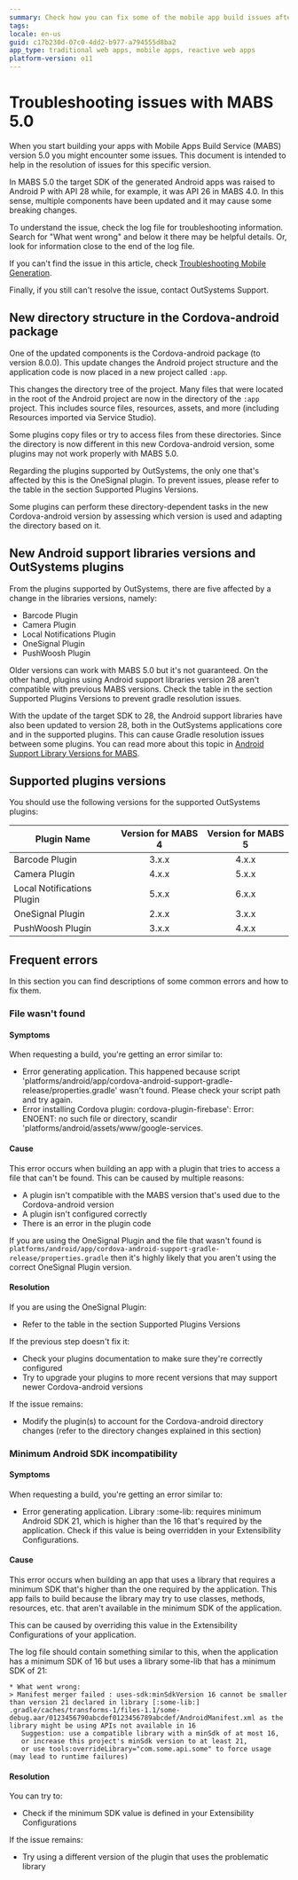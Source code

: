 ```yaml
---
summary: Check how you can fix some of the mobile app build issues after upgrading to MABS 5.0.
tags:
locale: en-us
guid: c17b230d-07c0-4dd2-b977-a794555d8ba2
app_type: traditional web apps, mobile apps, reactive web apps
platform-version: o11
---
```


# Troubleshooting issues with MABS 5.0

When you start building your apps with Mobile Apps Build Service (MABS) version 5.0 you might encounter some issues. This document is intended to help in the resolution of issues for this specific version.

In MABS 5.0 the target SDK of the generated Android apps was raised to Android P with API 28 while, for example, it was API 26 in MABS 4.0. In this sense, multiple components have been updated and it may cause some breaking changes.

To understand the issue, check the log file for troubleshooting information. Search for "What went wrong" and below it there may be helpful details. Or, look for information close to the end of the log file.

If you can't find the issue in this article, check [Troubleshooting Mobile Generation](troubleshoot-mobile-apps-generation.md).

Finally, if you still can't resolve the issue, contact OutSystems Support.

## New directory structure in the Cordova-android package

One of the updated components is the Cordova-android package (to version 8.0.0). This update changes the Android project structure and the application code is now placed in a new project called `:app`.

This changes the directory tree of the project. Many files that were located in the root of the Android project are now in the directory of the `:app` project. This includes source files, resources, assets, and more (including Resources imported via Service Studio).

Some plugins copy files or try to access files from these directories. Since the directory is now different in this new Cordova-android version, some plugins may not work properly with MABS 5.0.

Regarding the plugins supported by OutSystems, the only one that's affected by this is the OneSignal plugin. To prevent issues, please refer to the table in the section Supported Plugins Versions.

Some plugins can perform these directory-dependent tasks in the new Cordova-android version by assessing which version is used and adapting the directory based on it.

## New Android support libraries versions and OutSystems plugins

From the plugins supported by OutSystems, there are five affected by a change in the libraries versions, namely:

- Barcode Plugin
- Camera Plugin
- Local Notifications Plugin
- OneSignal Plugin
- PushWoosh Plugin

Older versions can work with MABS 5.0 but it's not guaranteed. On the other hand, plugins using Android support libraries version 28 aren't compatible with previous MABS versions. Check the table in the section Supported Plugins Versions to prevent gradle resolution issues.

With the update of the target SDK to 28, the Android support libraries have also been updated to version 28, both in the OutSystems applications core and in the supported plugins. This can cause Gradle resolution issues between some plugins. You can read more about this topic in [Android Support Library Versions for MABS](https://success.outsystems.com/Documentation/11/Delivering_Mobile_Apps/Mobile_Apps_Build_Service/Android_Support_Library_Versions_for_MABS).

## Supported plugins versions

You should use the following versions for the supported OutSystems plugins:

| Plugin Name                | Version for MABS 4 | Version for MABS 5 |
| -------------------------- | :----------------: | :----------------: |
| Barcode Plugin             | 3.x.x              | 4.x.x              |
| Camera Plugin              | 4.x.x              | 5.x.x              |
| Local Notifications Plugin | 5.x.x              | 6.x.x              |
| OneSignal Plugin           | 2.x.x              | 3.x.x              |
| PushWoosh Plugin           | 3.x.x              | 4.x.x              |


## Frequent errors

In this section you can find descriptions of some common errors and how to fix them.

### File wasn't found

#### Symptoms

When requesting a build, you're getting an error similar to:

 - Error generating application. This happened because script 'platforms/android/app/cordova-android-support-gradle-release/properties.gradle' wasn't found. Please check your script path and try again.
 - Error installing Cordova plugin: cordova-plugin-firebase': Error: ENOENT: no such file or directory, scandir 'platforms/android/assets/www/google-services.

#### Cause

This error occurs when building an app with a plugin that tries to access a file that can't be found. This can be caused by multiple reasons:

- A plugin isn't compatible with the MABS version that's used due to the Cordova-android version
- A plugin isn't configured correctly
- There is an error in the plugin code

If you are using the OneSignal Plugin and the file that wasn't found is `platforms/android/app/cordova-android-support-gradle-release/properties.gradle` then it's highly likely that you aren't using the correct OneSignal Plugin version.

#### Resolution

If you are using the OneSignal Plugin:

- Refer to the table in the section Supported Plugins Versions

If the previous step doesn't fix it:

- Check your plugins documentation to make sure they're correctly configured
- Try to upgrade your plugins to more recent versions that may support newer Cordova-android versions

If the issue remains:

- Modify the plugin(s) to account for the Cordova-android directory changes (refer to the directory changes explained in this section)

### Minimum Android SDK incompatibility

#### Symptoms

When requesting a build, you're getting an error similar to:

- Error generating application. Library :some-lib: requires minimum Android SDK 21, which is higher than the 16 that's required by the application. Check if this value is being overridden in your Extensibility Configurations.

#### Cause

This error occurs when building an app that uses a library that requires a minimum SDK that's higher than the one required by the application. This app fails to build because the library may try to use classes, methods, resources, etc. that aren't available in the minimum SDK of the application.

This can be caused by overriding this value in the Extensibility Configurations of your application.

The log file should contain something similar to this, when the application has a minimum SDK of 16 but uses a library some-lib that has a minimum SDK of 21:

```
* What went wrong:
> Manifest merger failed : uses-sdk:minSdkVersion 16 cannot be smaller than version 21 declared in library [:some-lib:] .gradle/caches/transforms-1/files-1.1/some-debug.aar/0123456790abcdef0123456789abcdef/AndroidManifest.xml as the library might be using APIs not available in 16
   Suggestion: use a compatible library with a minSdk of at most 16,
   or increase this project's minSdk version to at least 21,
   or use tools:overrideLibrary="com.some.api.some" to force usage (may lead to runtime failures)
```


#### Resolution

You can try to:

- Check if the minimum SDK value is defined in your Extensibility Configurations

If the issue remains:

- Try using a different version of the plugin that uses the problematic library
